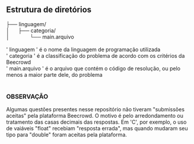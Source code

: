 ## Estrutura de diretórios
├── linguagem/  
│&nbsp;&nbsp;&nbsp;&nbsp;&nbsp;&nbsp;├── categoria/   
│&nbsp;&nbsp;&nbsp;&nbsp;&nbsp;&nbsp;&nbsp;&nbsp;&nbsp;&nbsp;&nbsp;&nbsp;&nbsp;&nbsp;└── main.arquivo  
<br>
' linguagem ' é o nome da linguagem de programação utilizada  
' categoria ' é a classificação do problema de acordo com os critérios da Beecrowd    
' main.arquivo ' é o arquivo que contém o código de resolução, ou pelo menos a maior parte dele, do problema
<br> <br>
### OBSERVAÇÃO  
Algumas questões presentes nesse repositório não tiveram "submissões aceitas" pela plataforma Beecrowd. O motivo é pelo arredondamento ou tratamento das casas decimais das respostas. Em 'C', por exemplo, o uso de vaiáveis "float" recebiam "resposta errada", mas quando mudaram seu tipo para "double" foram aceitas pela plataforma.